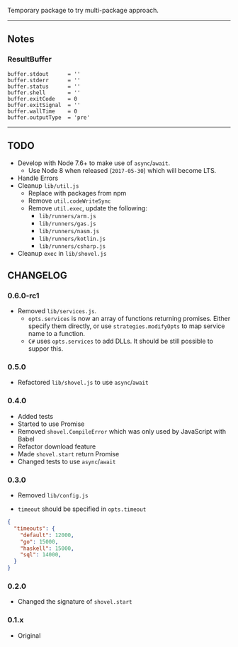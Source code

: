Temporary package to try multi-package approach.


---

## Notes

### ResultBuffer

```
buffer.stdout      = ''
buffer.stderr      = ''
buffer.status      = ''
buffer.shell       = ''
buffer.exitCode    = 0
buffer.exitSignal  = ''
buffer.wallTime    = 0
buffer.outputType  = 'pre'
```

---

## TODO

- Develop with Node 7.6+ to make use of `async`/`await`.
  - Use Node 8 when released (`2017-05-30`) which will become LTS.
- Handle Errors
- Cleanup `lib/util.js`
  - Replace with packages from npm
  - Remove `util.codeWriteSync`
  - Remove `util.exec`, update the following:
    - `lib/runners/arm.js`
    - `lib/runners/gas.js`
    - `lib/runners/nasm.js`
    - `lib/runners/kotlin.js`
    - `lib/runners/csharp.js`
- Cleanup `exec` in `lib/shovel.js`


## CHANGELOG

### 0.6.0-rc1

- Removed `lib/services.js`.
  - `opts.services` is now an array of functions returning promises.
    Either specify them directly, or use `strategies.modifyOpts` to map service name to a function.
  - `C#` uses `opts.services` to add DLLs.
    It should be still possible to suppor this.

### 0.5.0

- Refactored `lib/shovel.js` to use `async`/`await`

### 0.4.0

- Added tests
- Started to use Promise
- Removed `shovel.CompileError` which was only used by JavaScript with Babel
- Refactor download feature
- Made `shovel.start` return Promise
- Changed tests to use `async`/`await`

### 0.3.0

- Removed `lib/config.js`

- `timeout` should be specified in `opts.timeout`

```json
{
  "timeouts": {
    "default": 12000,
    "go": 15000,
    "haskell": 15000,
    "sql": 14000,
  }
}
```

### 0.2.0

- Changed the signature of `shovel.start`


### 0.1.x

- Original
